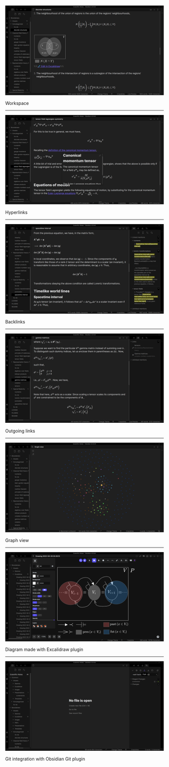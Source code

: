 ![Workspace](!Common/!Assets/Images/workspace.png)

Workspace

---

![Hyperlinks](!Common/!Assets/Images/hyperlinks.png)

Hyperlinks

---

![Backlinks](!Common/!Assets/Images/backlinks.png)

Backlinks

---

![Outgoing links](!Common/!Assets/Images/outgoing_links.png)

Outgoing links

---

![Graph view](!Common/!Assets/Images/graph_view.png)

Graph view

---

![Excalidraw](!Common/!Assets/Images/excalidraw.png)

Diagram made with Excalidraw plugin

---

![Git integration](!Common/!Assets/Images/git.png)

Git integration with Obsidian Git plugin